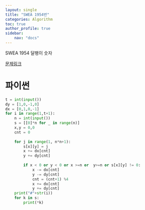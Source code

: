 ```yaml
---
layout: single
title: "SWEA 1954번"
categories: Algorithm
toc: true
author_profile: true
sidebar:
    nav: "docs"
---
```


SWEA 1954 달팽이 숫자

[문제링크](https://swexpertacademy.com/main/code/problem/problemDetail.do?problemLevel=2&contestProbId=AV5PobmqAPoDFAUq&categoryId=AV5PobmqAPoDFAUq&categoryType=CODE&problemTitle=&orderBy=INQUERY_COUNT&selectCodeLang=PYTHON&select-1=2&pageSize=10&pageIndex=1)



# 파이썬
```python
t = int(input())
dy = [1,0,-1,0]
dx = [0,1,0,-1]
for i in range(1,t+1):
    n = int(input())
    s = [[0]*n for _ in range(n)]
    x,y = 0,0
    cnt = 0
    
    for j in range(1, n*n+1):
        s[x][y] = j
        x += dx[cnt]
        y += dy[cnt]
        
        if x < 0 or y < 0 or x >=n or  y>=n or s[x][y] != 0:
            x -= dx[cnt]
            y -= dy[cnt]
            cnt = (cnt+1) %4
            x += dx[cnt]
            y += dy[cnt]
    print("#"+str(i))
    for k in s:
        print(*k)
    
            
                    
```